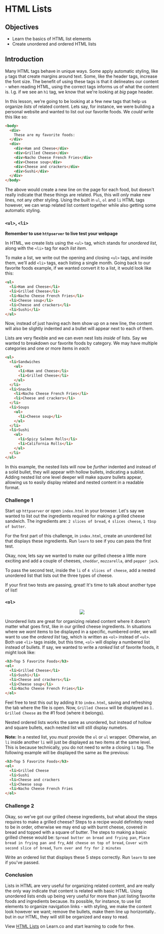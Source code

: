 # HTML Lists

## Objectives

  - Learn the basics of HTML list elements
  - Create unordered and ordered HTML lists

## Introduction

Many HTML tags behave in unique ways. Some apply automatic styling, like `p`
tags that create margins around text.  Some, like the header tags, increase the
font size. The benefit of using these tags is that it delineates our content -
when reading HTML, using the correct tags informs us of what the content is.
I.g. if we see an `h1` tag, we know that we're looking at _big_ page header.

In this lesson, we're going to be looking at a few new tags that help us
organize _lists_ of related content.  Lets say, for instance, we were building a
personal website and wanted to list out our favorite foods. We _could_ write
this like so:

```html
<body>
  <div>
    These are my favorite foods:
  </div>
  <div>  
    <div>Ham and Cheese</div>
    <div>Grilled Cheese</div>
    <div>Nacho Cheese French Fries</div>
    <div>Cheese soup</div>
    <div>Cheese and crackers</div>
    <div>Sushi</div>
  </div>
</body>
```

The above would create a new line on the page for each food, but doesn't really
indicate that these things are related.  Plus, this will _only_ make new lines,
not any other styling. Using the built in `ul`, `ol` and `li` HTML tags however,
we can wrap related list content together while also getting some automatic
styling.

### `<ul>`, `<li>`

**Remember to use `httpserver` to live test your webpage**

In HTML, we create lists using the `<ul>` tag, which stands for _unordered
list_, along with the `<li>` tag for each _list item_.

To make a list, we write out the opening and closing `<ul>` tags, and inside
them, we'll add `<li>` tags, each listing a single month. Going back to our
favorite foods example, if we wanted convert it to a list, it would look like
this:

```HTML
<ul>
  <li>Ham and Cheese</li>
  <li>Grilled Cheese</li>
  <li>Nacho Cheese French Fries</li>
  <li>Cheese soup</li>
  <li>Cheese and crackers</li>
  <li>Sushi</li>
</ul>
```

Now, instead of just having each item show up on a new line, the content will
also be slightly indented and a bullet will appear next to each of them.  

Lists are very flexible and we can even nest lists _inside_ of lists. Say we
wanted to breakdown our favorite foods by category. We may have multiple
categories and one or more items in _each_:

```HTML
<ul>
  <li>Sandwiches
    <ul>
      <li>Ham and Cheese</li>
      <li>Grilled Cheese</li>
    </ul>
  </li>
  <li>Snacks
    <li>Nacho Cheese French Fries</li>
    <li>Cheese and crackers</li>
  </li>
  <li>Soups
    <ul>
      <li>Cheese soup</li>
    </ul>
  </li>
  <li>Sushi
    <ul>
      <li>Spicy Salmon Rolls</li>
      <li>California Rolls</li>
    </ul>
  </li>
</ul>
```

In this example, the nested lists will now be _further_ indented and instead of
a solid bullet, they will appear with hollow bullets, indicating a sublist.
Adding nested list one level deeper will make _square_ bullets appear, allowing
us to easily display related and nested content in a readable format.

### Challenge 1

Start up `httpserver` or open `index.html` in your browser. Let's say we wanted
to list out the ingredients required for making a grilled cheese sandwich.  The
ingredients are: `2 slices of bread`, `4 slices cheese`, `1 tbsp of butter`.  

For the first part of this challenge, in `index.html`, create an unordered list
that displays these ingredients. Run `learn` to see if you can pass the first
test.

Okay, now, lets say we wanted to make our grilled cheese a little more exciting
and add a couple of cheeses, `cheddar`, `mozzarella`, and `pepper jack`.  

To pass the second test, inside the `li` of `4 slices of cheese`, add a nested
unordered list that lists out the three types of cheese.

If your first two tests are passing, great! It's time to talk about another type
of list!

### `<ol>`

<p align="center">
  <img src="https://i.imgflip.com/28mpcx.jpg"/>
</p>

Unordered lists are great for organizing related content where it doesn't matter
what goes first, like in our grilled cheese ingredients.  In situations where we
_want_ items to be displayed in a specific, numbered order, we will want to use
the _ordered list_ tag, which is written as `<ol>` instead of `<ul>`. Both use
`<li>` tags inside, but this time, `<ol>` will display a numbered list instead
of bullets. If say, we wanted to write a _ranked_ list of favorite foods, it
might look like:

```HTML
<h3>Top 5 Favorite Foods</h3>
<ol>
  <li>Grilled Cheese</li>
  <li>Sushi</li>
  <li>Cheese and crackers</li>
  <li>Cheese soup</li>
  <li>Nacho Cheese French Fries</li>
</ol>
```

Feel free to test this out by adding it to `index.html`, saving and refreshing
the tab where the file is open. Now, `Grilled Cheese` will be displayed as `1.
Grilled Cheese` as the #1 food (where it belongs).

Nested ordered lists works the same as unordered, but instead of hollow and
square bullets, each nested list will still display numebrs.

**Note:** In a nested list, you _must_ provide the `ol` or `ul` wrapper.  Otherwise, an
`li` inside another `li` will just be displayed as two items at the same level.
This is because technically, you do not need to write a closing `li` tag.  The
following example will be displayed the same as the previous:

```HTML
<h3>Top 5 Favorite Foods</h3>
<ol>
  <li>Grilled Cheese
  <li>Sushi
  <li>Cheese and crackers
  <li>Cheese soup
  <li>Nacho Cheese French Fries
</ol>
```

### Challenge 2

Okay, so we've got our grilled cheese ingredients, but what about the steps
requires to make a grilled cheese? Steps to a recipe would definitely need to be
in order, otherwise we may end up with burnt cheese, covered in bread and topped
with a square of butter. The steps to making a basic grilled cheese would be:
`Spread butter on bread and frying pan`, `Place bread in frying pan and fry`,
`Add cheese on top of bread`, `Cover with second slice of bread`, `Turn over and
fry for 2 minutes`

Write an ordered list that displays these 5 steps correctly.  Run `learn` to see
if you've passed.

### Conclusion

Lists in HTML are very useful for organizing related content, and are really the
only way indicate that content is related with basic HTML.  Using unordered
lists ends up being very useful for more than just listing favorite foods and
ingredients because.  Its possible, for instance, to use list elements to
organize navigation links - with styling, we make the content look however we
want; remove the bullets, make them line up horizontally.. but in our HTML, they
will still be organized and easy to read.

<p data-visibility='hidden'>View <a href='https://learn.co/lessons/html-lists' title='HTML Lists'>HTML Lists</a> on Learn.co and start learning to code for free.</p>
